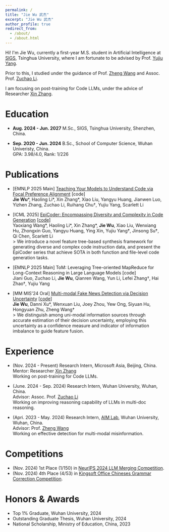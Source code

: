 ```yaml
---
permalink: /
title: "Jie Wu 武杰"
excerpt: "Jie Wu 武杰"
author_profile: true
redirect_from: 
  - /about/
  - /about.html
---
```


Hi! I'm Jie Wu, currently a first-year M.S. student in Artificial Intelligence at [SIGS](https://www.sigs.tsinghua.edu.cn/en/), Tsinghua University, where I am fortunate to be advised by Prof. [Yujiu Yang](https://sites.google.com/view/iigroup-thu/about). 

Prior to this, I studied under the guidance of Prof. [Zheng Wang](https://wangzwhu.github.io/home/) and Assoc. Prof. [Zuchao Li](https://zcli-charlie.github.io/).

I am focusing on post-training for Code LLMs, under the advice of Researcher [Xin Zhang](https://openreview.net/profile?id=~Xin_Zhang42).

Education
======

- **Aug. 2024 - Jun. 2027** M.Sc., SIGS, Tsinghua University, Shenzhen, China.

- **Sep. 2020 - Jun. 2024** B.Sc., School of Computer Science, Wuhan Univeristy, China.
<br>GPA: 3.98/4.0, Rank: 1/226


Publications
======
- [EMNLP 2025 Main] [Teaching Your Models to Understand Code via Focal Preference Alignment](https://arxiv.org/abs/2503.02783) [code]
<br> **Jie Wu**\*, Haoling Li\*, Xin Zhang\*, Xiao Liu, Yangyu Huang, Jianwen Luo, Yizhen Zhang, Zuchao Li, Ruihang Chu†, Yujiu Yang, Scarlett Li

- [ICML 2025] [EpiCoder: Encompassing Diversity and Complexity in Code Generation](https://openreview.net/forum?id=RAxe7nF4Oz&noteId=hZW2ZVgfaS) [[code](https://github.com/microsoft/EpiCoder)]
<br> Yaoxiang Wang\*, Haoling Li\*, Xin Zhang\*, **Jie Wu**, Xiao Liu, Wenxiang Hu, Zhongxin Guo, Yangyu Huang, Ying Xin, Yujiu Yang†, Jinsong Su†, Qi Chen, Scarlett Li
<br> > We introduce a novel feature tree-based synthesis framework for generating diverse and complex code instruction data, and present the EpiCoder series that achieve SOTA in both function and file-level code generation tasks.

- [EMNLP 2025 Main] ToM: Leveraging Tree-oriented MapReduce for Long-Context Reasoning in Large Language Models [code]
<br> Jiani Guo, Zuchao Li, **Jie Wu**, Qianren Wang, Yun Li, Lefei Zhang†, Hai Zhao†, Yujiu Yang

- [MM MIS'24 Oral] [Multi-modal Fake News Detection via Decision Uncertainty](https://dl.acm.org/doi/abs/10.1145/3689090.3689389) [[code](https://github.com/JieWu02/T-FND)]
<br> **Jie Wu**, Danni Xu\*, Wenxuan Liu, Joey Zhou, Yew Ong, Siyuan Hu, Hongyuan Zhu, Zheng Wang†
<br> > We distinguish among uni-modal information sources through accurate estimation of their decision uncertainty, employing this uncertainty as a confidence measure and indicator of information imbalance to guide feature fusion.


Experience
======
- (Nov. 2024 - Present) Research Intern, Microsoft Asia, Beijing, China.
<br> Mentor: Researcher [Xin Zhang](https://openreview.net/profile?id=~Xin_Zhang42)
<br> Working on post-training for Code LLMs.

- (June. 2024 - Sep. 2024) Research Intern, Wuhan University, Wuhan, China.
<br> Advisor: Assoc. Prof. [Zuchao Li](https://zcli-charlie.github.io/)
<br> Working on improving reasoning capability of LLMs in multi-doc reasoning.

- (Apri. 2023 - May. 2024) Research Intern, [AIM Lab](https://wangzwhu.github.io/home/member.html), Wuhan University, Wuhan, China.
<br> Advisor: Prof. [Zheng Wang](https://wangzwhu.github.io/home/)
<br> Working on effective detection for multi-modal misinformation.


Competitions
======
- (Nov. 2024) 1st Place (1/150) in [NeurIPS 2024 LLM Merging Competition](https://www.kaggle.com/competitions/llm-merging-competition/leaderboard).
- (Nov. 2024) 4th Place (4/53) in [Kingsoft Office Chineses Grammar Correction Competition](https://datastudio.wps.cn/matchcenter/competition/1/leader-board).

Honors & Awards
======
- Top 1% Graduate, Wuhan University, 2024
- Outstanding Graduate Thesis, Wuhan University, 2024
- National Scholarship, Ministry of Education, China, 2023 
